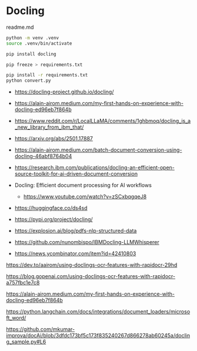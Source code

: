 # Docling

readme.md

```bash
python -m venv .venv
source .venv/bin/activate

pip install docling

pip freeze > requirements.txt
```

```bash
pip install -r requirements.txt
python convert.py
```

*   https://docling-project.github.io/docling/

*   https://alain-airom.medium.com/my-first-hands-on-experience-with-docling-ed96eb7f864b

*   https://www.reddit.com/r/LocalLLaMA/comments/1ghbmoq/docling_is_a_new_library_from_ibm_that/

*   https://arxiv.org/abs/2501.17887

*   https://alain-airom.medium.com/batch-document-conversion-using-docling-46abf8764b04

*   https://research.ibm.com/publications/docling-an-efficient-open-source-toolkit-for-ai-driven-document-conversion

*   Docling: Efficient document processing for AI workflows

    *   https://www.youtube.com/watch?v=zSCxbqgqeJ8

*   https://huggingface.co/ds4sd

*   https://pypi.org/project/docling/

*   https://explosion.ai/blog/pdfs-nlp-structured-data

*   https://github.com/nunombispo/IBMDocling-LLMWhisperer

*   https://news.ycombinator.com/item?id=42410803

https://dev.to/aairom/using-doclings-ocr-features-with-rapidocr-29hd

https://blog.gopenai.com/using-doclings-ocr-features-with-rapidocr-a757fbc1e7c8

https://alain-airom.medium.com/my-first-hands-on-experience-with-docling-ed96eb7f864b

https://python.langchain.com/docs/integrations/document_loaders/microsoft_word/

https://github.com/mkumar-improva/docAi/blob/3dfdc173bf5c173f835240267d866278ab60245a/docling_sample.py#L6
    